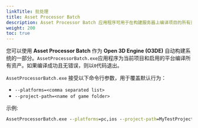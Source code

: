 ```yaml
---
linkTitle: 批处理
title: Asset Processor Batch
description: Asset Processor Batch 应用程序可用于在构建服务器上编译项目的所有资产。
weight: 200
toc: true
---
```


您可以使用 **Asset Processor Batch** 作为 **Open 3D Engine (O3DE)** 自动构建系统的一部分。`AssetProcessorBatch.exe`应用程序为当前项目和启用的平台编译所有资产。如果编译成功且无错误，则以`0`代码退出。

`AssetProcessorBatch.exe` 接受以下命令行参数，用于覆盖默认行为：

* `--platforms=<comma separated list>`
* `--project-path=<name of game folder>`

示例:

```cmd
AssetProcessorBatch.exe --platforms=pc,ios --project-path=MyTestProjectPath
```
